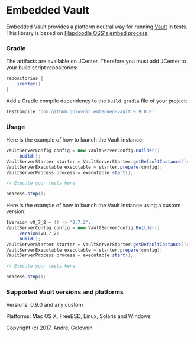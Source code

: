 # Embedded Vault

Embedded Vault provides a platform neutral way for running [Vault](https://www.vaultproject.io) in tests.
This library is based on [Flapdoodle OSS's embed process](https://github.com/flapdoodle-oss/de.flapdoodle.embed.process). 

### Gradle

The artifacts are available on JCenter. Therefore you must add JCenter to
your build script repositories:
```groovy
repositories {
    jcenter()
}
```
Add a Gradle compile dependency to the `build.gradle` file of your project:
```groovy
testCompile 'com.github.golovnin:embedded-vault:0.9.0.0'
```

### Usage

Here is the example of how to launch the Vault instance:
```java
VaultServerConfig config = new VaultServerConfig.Builder()
    .build();
VaultServerStarter starter = VaultServerStarter.getDefaultInstance();
VaultServerExecutable executable = starter.prepare(config);
VaultServerProcess process = executable.start();

// Execute your tests here

process.stop();
```
Here is the example of how to launch the Vault instance using a custom version:
```java
IVersion v0_7_2 = () -> "0.7.2";
VaultServerConfig config = new VaultServerConfig.Builder()
    .version(v0_7_2)
    .build();
VaultServerStarter starter = VaultServerStarter.getDefaultInstance();
VaultServerExecutable executable = starter.prepare(config);
VaultServerProcess process = executable.start();

// Execute your tests here

process.stop();
```

### Supported Vault versions and platforms

Versions: 0.9.0 and any custom

Platforms: Mac OS X, FreeBSD, Linux, Solaris and Windows


Copyright (c) 2017, Andrej Golovnin
